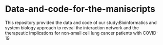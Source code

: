 # Data-and-code-for-the-maniscripts
This repository provided the data and code of our study:Bioinformatics and system biology approach to reveal the interaction network and the therapeutic implications for non-small cell lung cancer patients with COVID-19
